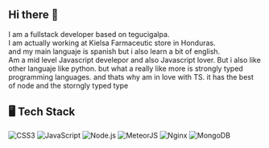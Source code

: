 ## Hi there 👋
I am a fullstack developer based on tegucigalpa.<br />
I am actually working at Kielsa Farmaceutic store in Honduras.<br />
and my main languaje is spanish but i also learn a bit of english.<br />
Am a mid level Javascript develepor and also Javascript lover.
But i also like other languaje like python. but what a really like more is strongly typed programming languages.
and thats why am in love with TS. it has the best of node and the storngly typed type

## 🖥 Tech Stack

![CSS3](https://img.shields.io/badge/CSS3-1572B6?style=for-the-badge&logo=css3&logoColor=white)
![JavaScript](https://img.shields.io/badge/JavaScript-F7DF1E?style=for-the-badge&logo=javascript&logoColor=black)
![Node.js](https://img.shields.io/badge/Node.js-339933?style=for-the-badge&logo=node.js&logoColor=white)
![MeteorJS](https://img.shields.io/badge/MeteorJS-EC1C24?style=for-the-badge&logo=meteor&logoColor=white)
![Nginx](https://img.shields.io/badge/Nginx-009639?style=for-the-badge&logo=nginx&logoColor=white)
![MongoDB](https://img.shields.io/badge/MongoDB-4EA94B?style=for-the-badge&logo=mongodb&logoColor=white)



<!--
**xXMolinaXx/xXMolinaXx** is a ✨ _special_ ✨ repository because its `README.md` (this file) appears on your GitHub profile.

Here are some ideas to get you started:

- 🔭 I’m currently working on ...
- 🌱 I’m currently learning ...
- 👯 I’m looking to collaborate on ...
- 🤔 I’m looking for help with ...
- 💬 Ask me about ...
- 📫 How to reach me: ...
- 😄 Pronouns: ...
- ⚡ Fun fact: ...
-->
